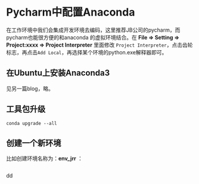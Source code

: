 Pycharm中配置Anaconda
================================================================================
在工作环境中我们会集成开发环境去编码，这里推荐JB公司的pycharm，而pycharm也能很方便的和anaconda
的虚拟环境结合。在 **File => Setting => Project:xxxx => Project Interpreter** 里面修改
`Project Interpreter`，点击齿轮标志，再点击`Add Local`，再选择某个环境的python.exe解释器即可。

## 在Ubuntu上安装Anaconda3
见另一篇blog，略。

## 工具包升级
```shell
conda upgrade --all
```

## 创建一个新环境
比如创建环境名称为：**env_jrr** ：
```shell 

```


































dd
